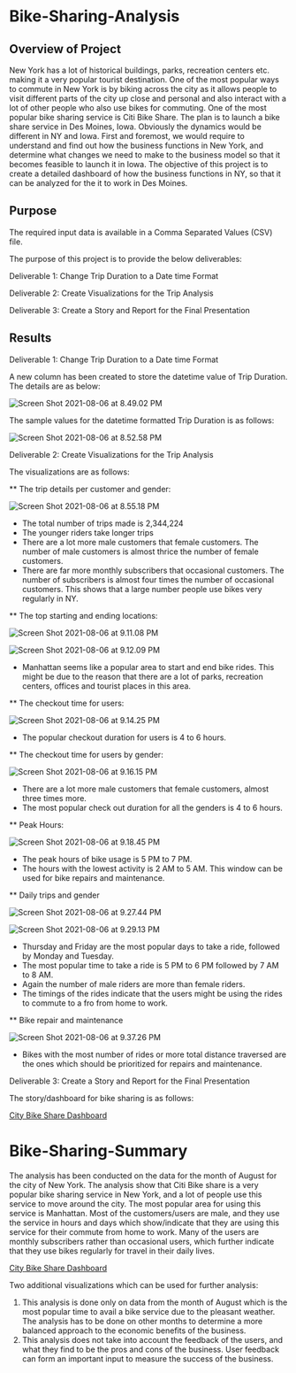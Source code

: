 #   Bike-Sharing-Analysis

## Overview of Project
New York has a lot of historical buildings, parks, recreation centers etc. making it a very popular tourist destination. One of the most popular ways to commute in New York is by biking across the city as it allows people to visit different parts of the city up close and personal and also interact with a lot of other people who also use bikes for commuting.
One of the most popular bike sharing service is Citi Bike Share.
The plan is to launch a bike share service in Des Moines, Iowa. Obviously the dynamics would be different in NY and Iowa. First and foremost, we would require to understand and find out how the business functions in New York, and determine what changes we need to make to the business model so that it becomes feasible to launch it in Iowa.
The objective of this project is to create a detailed dashboard of how the business functions in NY, so that it can be analyzed for the it to work in Des Moines.


## Purpose

The required input data is available in a Comma Separated Values (CSV) file.

The purpose of this project is to provide the below deliverables:

Deliverable 1: Change Trip Duration to a Date time Format

Deliverable 2: Create Visualizations for the Trip Analysis

Deliverable 3: Create a Story and Report for the Final Presentation

## Results

Deliverable 1: Change Trip Duration to a Date time Format

A new column has been created to store the datetime value of Trip Duration.
The details are as below:

![Screen Shot 2021-08-06 at 8.49.02 PM](https://i.imgur.com/mwVtYN1.png)

The sample values for the datetime formatted Trip Duration is as follows:

![Screen Shot 2021-08-06 at 8.52.58 PM](https://i.imgur.com/NeZAsSs.png)

Deliverable 2: Create Visualizations for the Trip Analysis

The visualizations are as follows:

** The trip details per customer and gender:

![Screen Shot 2021-08-06 at 8.55.18 PM](https://i.imgur.com/CMmzfyl.png)

* The total number of trips made is 2,344,224
* The younger riders take longer trips
* There are a lot more male customers that female customers. The number of male customers is almost thrice the number of female customers.
* There are far more monthly subscribers that occasional customers. The number of subscribers is almost four times the number of occasional customers. This shows that a large number people use bikes very regularly in NY.


** The top starting and ending locations:

![Screen Shot 2021-08-06 at 9.11.08 PM](https://i.imgur.com/MSdugCp.png)

![Screen Shot 2021-08-06 at 9.12.09 PM](https://i.imgur.com/Q29XSrO.png)

* Manhattan seems like a popular area to start and end bike rides. This might be due to the reason that there are a lot of parks, recreation centers, offices and tourist places in this area.

** The checkout time for users:

![Screen Shot 2021-08-06 at 9.14.25 PM](https://i.imgur.com/i5Ber6j.png)

* The popular checkout duration for users is 4 to 6 hours.

** The checkout time for users by gender:

![Screen Shot 2021-08-06 at 9.16.15 PM](https://i.imgur.com/wkXG1D4.png)

* There are a lot more male customers that female customers, almost three times more.
* The most popular check out duration for all the genders is 4 to 6 hours.


** Peak Hours:

![Screen Shot 2021-08-06 at 9.18.45 PM](https://i.imgur.com/liFBw1F.png)


* The peak hours of bike usage is 5 PM to 7 PM.
* The hours with the lowest activity is 2 AM to 5 AM. This window can be used for bike repairs and maintenance.

** Daily trips and gender

![Screen Shot 2021-08-06 at 9.27.44 PM](https://i.imgur.com/ZNK2vjb.png)

![Screen Shot 2021-08-06 at 9.29.13 PM](https://i.imgur.com/3P64RRo.png)

* Thursday and Friday are the most popular days to take a ride, followed by Monday and Tuesday.
* The most popular time to take a ride is 5 PM to 6 PM followed by 7 AM to 8 AM.
* Again the number of male riders are more than female riders.
* The timings of the rides indicate that the users might be using the rides to commute to a fro from home to work.

** Bike repair and maintenance

![Screen Shot 2021-08-06 at 9.37.26 PM](https://i.imgur.com/NSR7IVs.png)

* Bikes with the most number of rides or more total distance traversed are the ones which should be prioritized for repairs and maintenance.

Deliverable 3: Create a Story and Report for the Final Presentation

The story/dashboard for bike sharing is as follows:

[City Bike Share Dashboard](https://public.tableau.com/app/profile/bhaskar1462/viz/NYCCitiBikeShareDashboard/NYCCitiBikeShareStory)


# Bike-Sharing-Summary

The analysis has been conducted on the data for the month of August for the city of New York.
The analysis show that Citi Bike share is a very popular bike sharing service in New York, and a lot of people use this service to move around the city. The most popular area for using this service is Manhattan. 
Most of the customers/users are male, and they use the service in hours and days which show/indicate that they are using this service for their commute from home to work.
Many of the users are monthly subscribers rather than occasional users, which further indicate that they use bikes regularly for travel in their daily lives.

[City Bike Share Dashboard](https://public.tableau.com/app/profile/bhaskar1462/viz/NYCCitiBikeShareDashboard/NYCCitiBikeShareStory)

Two additional visualizations which can be used for further analysis:
1. This analysis is done only on data from the month of August which is the most popular time to avail a bike service due to the pleasant weather. The analysis has to be done on other months to determine a more balanced approach to the economic benefits of the business.
2. This analysis does not take into account the feedback of the users, and what they find to be the pros and cons of the business. User feedback can form an important input to measure the success of the business.





